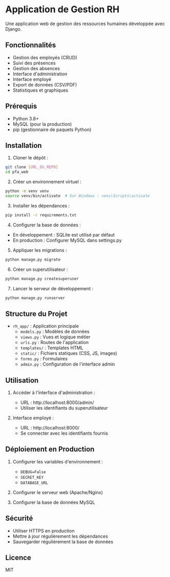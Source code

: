 # Application de Gestion RH

Une application web de gestion des ressources humaines développée avec Django.

## Fonctionnalités

- Gestion des employés (CRUD)
- Suivi des présences
- Gestion des absences
- Interface d'administration
- Interface employé
- Export de données (CSV/PDF)
- Statistiques et graphiques

## Prérequis

- Python 3.8+
- MySQL (pour la production)
- pip (gestionnaire de paquets Python)

## Installation

1. Cloner le dépôt :
```bash
git clone [URL_DU_REPO]
cd pfa_web
```

2. Créer un environnement virtuel :
```bash
python -m venv venv
source venv/bin/activate  # Sur Windows : venv\Scripts\activate
```

3. Installer les dépendances :
```bash
pip install -r requirements.txt
```

4. Configurer la base de données :
- En développement : SQLite est utilisé par défaut
- En production : Configurer MySQL dans settings.py

5. Appliquer les migrations :
```bash
python manage.py migrate
```

6. Créer un superutilisateur :
```bash
python manage.py createsuperuser
```

7. Lancer le serveur de développement :
```bash
python manage.py runserver
```

## Structure du Projet

- `rh_app/` : Application principale
  - `models.py` : Modèles de données
  - `views.py` : Vues et logique métier
  - `urls.py` : Routes de l'application
  - `templates/` : Templates HTML
  - `static/` : Fichiers statiques (CSS, JS, images)
  - `forms.py` : Formulaires
  - `admin.py` : Configuration de l'interface admin

## Utilisation

1. Accéder à l'interface d'administration :
   - URL : http://localhost:8000/admin/
   - Utiliser les identifiants du superutilisateur

2. Interface employé :
   - URL : http://localhost:8000/
   - Se connecter avec les identifiants fournis

## Déploiement en Production

1. Configurer les variables d'environnement :
   - `DEBUG=False`
   - `SECRET_KEY`
   - `DATABASE_URL`

2. Configurer le serveur web (Apache/Nginx)

3. Configurer la base de données MySQL

## Sécurité

- Utiliser HTTPS en production
- Mettre à jour régulièrement les dépendances
- Sauvegarder régulièrement la base de données

## Licence

MIT 